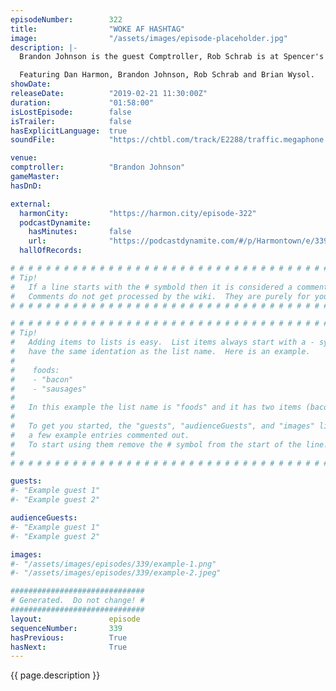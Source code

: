 ```yaml
---
episodeNumber:        322
title:                "WOKE AF HASHTAG"
image:                "/assets/images/episode-placeholder.jpg"
description: |-
  Brandon Johnson is the guest Comptroller, Rob Schrab is at Spencer's desk, and our guest is Brian Wysol, creator of the Adult Swim series Hot Streets. Dan punishes Justin Roiland for missing the show.

  Featuring Dan Harmon, Brandon Johnson, Rob Schrab and Brian Wysol.
showDate:             
releaseDate:          "2019-02-21 11:30:00Z"
duration:             "01:58:00"
isLostEpisode:        false
isTrailer:            false
hasExplicitLanguage:  true
soundFile:            "https://chtbl.com/track/E2288/traffic.megaphone.fm/STA3365002042.mp3"

venue:                
comptroller:          "Brandon Johnson"
gameMaster:           
hasDnD:               

external:
  harmonCity:         "https://harmon.city/episode-322"
  podcastDynamite:
    hasMinutes:       false
    url:              "https://podcastdynamite.com/#/p/Harmontown/e/339/322"
  hallOfRecords:      

# # # # # # # # # # # # # # # # # # # # # # # # # # # # # # # # # # # # # # # # # # # # #
# Tip!
#   If a line starts with the # symbold then it is considered a comment.
#   Comments do not get processed by the wiki.  They are purely for your information.
# # # # # # # # # # # # # # # # # # # # # # # # # # # # # # # # # # # # # # # # # # # # #

# # # # # # # # # # # # # # # # # # # # # # # # # # # # # # # # # # # # # # # # # # # # #
# Tip!
#   Adding items to lists is easy.  List items always start with a - symbol and have
#   have the same identation as the list name.  Here is an example.
#
#    foods:
#    - "bacon"
#    - "sausages"
#
#   In this example the list name is "foods" and it has two items (bacon, and sausages).
#
#   To get you started, the "guests", "audienceGuests", and "images" lists below have
#   a few example entries commented out.
#   To start using them remove the # symbol from the start of the line.
#
# # # # # # # # # # # # # # # # # # # # # # # # # # # # # # # # # # # # # # # # # # # # #

guests:
#- "Example guest 1"
#- "Example guest 2"

audienceGuests:
#- "Example guest 1"
#- "Example guest 2"

images:
#- "/assets/images/episodes/339/example-1.png"
#- "/assets/images/episodes/339/example-2.jpeg"

##############################
# Generated.  Do not change! #
##############################
layout:               episode
sequenceNumber:       339
hasPrevious:          True
hasNext:              True
---
```


<!-- The episode description will be rendered here -->
{{ page.description }}

<!-- Add your content BELOW here -->
<!-- vvvvvvvvvvvvvvvvvvvvvvvvvvv -->




<!-- ^^^^^^^^^^^^^^^^^^^^^^^^^^^ -->
<!-- Add your content ABOVE here -->

<!-- The episode gallery will be rendered here -->